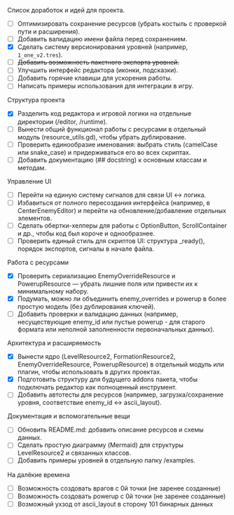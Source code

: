 Список доработок и идей для проекта.

- [ ] Оптимизировать сохранение ресурсов (убрать костыль с проверкой пути и расширения).
- [ ] Добавить валидацию имени файла перед сохранением.
- [x] Сделать систему версионирования уровней (например, `1_one_v2.tres`).
- [ ] ~~Добавить возможность пакетного экспорта уровней.~~ 
- [ ] Улучшить интерфейс редактора (иконки, подсказки).
- [ ] Добавить горячие клавиши для ускорения работы.
- [ ] Написать примеры использования для интеграции в игру.

Структура проекта

- [x]  Разделить код редактора и игровой логики на отдельные директории (/editor, /runtime).
- [ ]  Вынести общий функционал работы с ресурсами в отдельный модуль (resource_utils.gd), чтобы убрать дублирование.
- [ ]  Проверить единообразие именования: выбрать стиль (camelCase или snake_case) и придерживаться его во всех скриптах.
- [ ]  Добавить документацию (## docstring) к основным классам и методам.

Управление UI

- [ ]  Перейти на единую систему сигналов для связи UI ↔ логика.
- [ ]  Избавиться от полного пересоздания интерфейса (например, в CenterEnemyEditor) и перейти на обновление/добавление отдельных элементов.
- [ ]  Сделать обертки-хелперы для работы с OptionButton, ScrollContainer и др., чтобы код был короче и однообразнее.
- [ ]  Проверить единый стиль для скриптов UI: структура _ready(), порядок экспортов, сигналы в начале файла.

Работа с ресурсами

- [x]  Проверить сериализацию EnemyOverrideResource и PowerupResource — убрать лишние поля или привести их к минимальному набору.
- [x]  Подумать, можно ли объединить enemy_overrides и powerup в более простую модель (без дублирования ключей).
- [ ]  Добавить проверки и валидацию данных (например, несуществующие enemy_id или пустые powerup - для старого формата или неполной заполненности первоначальных данных).

Архитектура и расширяемость

- [x]  Вынести ядро (LevelResource2, FormationResource2, EnemyOverrideResource, PowerupResource) в отдельный модуль или плагин, чтобы использовать в других проектах.
- [x]  Подготовить структуру для будущего addons пакета, чтобы подключать редактор как полноценный инструмент.
- [ ]  Добавить автотесты для ресурсов (например, загрузка/сохранение уровня, соответствие enemy_id ↔ ascii_layout).

Документация и вспомогательные вещи

- [ ]  Обновить README.md: добавить описание ресурсов и схемы данных.
- [ ]  Сделать простую диаграмму (Mermaid) для структуры LevelResource2 и связанных классов.
- [ ]  Добавить примеры уровней в отдельную папку /examples.

На далёкие времена

- [ ]  Возможность создовать врагов с 0й точки (не заренее созданные)
- [ ]  Возможность создовать powerup с 0й точки (не заренее созданные)
- [ ]  Возможный ухзод от ascii_layout в сторону 101 бинарных данных
